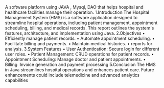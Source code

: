 A software platform using JAVA , Mysql, DAO that helps hospital and healthcare facilities manage their operation. 1.Introduction The Hospital Management System (HMS) is a software application designed to streamline hospital operations, including patient management, appointment scheduling, billing, and medical records. This report outlines the system's features, architecture, and implementation using Java. 2.Objectives • Efficiently manage patient records. • Automate appointment scheduling. • Facilitate billing and payments. • Maintain medical histories. • reports for analysis. 3.System Features • User Authentication: Secure login for different user roles. • Patient Management: CRUD operations for patient records. • Appointment Scheduling: Manage doctor and patient appointments. • Billing: Invoice generation and payment processing 5.Conclusion The HMS in Java streamlines hospital operations and enhances patient care. Future enhancements could include telemedicine and advanced analytics capabilities
